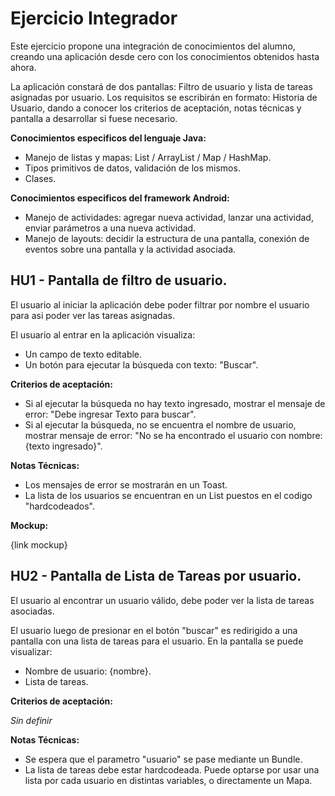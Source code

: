 # Ejercicio Integrador

Este ejercicio propone una integración de conocimientos del alumno, creando una aplicación desde cero con los conocimientos obtenidos hasta ahora.

La aplicación constará de dos pantallas: Filtro de usuario y lista de tareas asignadas por usuario. Los requisitos se escribirán en formato: Historia de Usuario, dando a conocer los criterios de aceptación, notas técnicas y pantalla a desarrollar si fuese necesario.

**Conocimientos especificos del lenguaje Java:**

- Manejo de listas y mapas: List / ArrayList / Map / HashMap.
- Tipos primitivos de datos, validación de los mismos.
- Clases.

**Conocimientos especificos del framework Android:**

- Manejo de actividades: agregar nueva actividad, lanzar una actividad, enviar parámetros a una nueva actividad.
- Manejo de layouts: decidir la estructura de una pantalla, conexión de eventos sobre una pantalla y la actividad asociada.

## HU1 - Pantalla de filtro de usuario.

El usuario al iniciar la aplicación debe poder filtrar por nombre el usuario para asi poder ver las tareas asignadas.

El usuario al entrar en la aplicación visualiza:

- Un campo de texto editable.
- Un botón para ejecutar la búsqueda con texto: "Buscar".

**Criterios de aceptación:**

- Si al ejecutar la búsqueda no hay texto ingresado, mostrar el mensaje de error: "Debe ingresar Texto para buscar".
- Si al ejecutar la búsqueda, no se encuentra el nombre de usuario, mostrar mensaje de error: "No se ha encontrado el usuario con nombre: {texto ingresado}".

**Notas Técnicas:**

- Los mensajes de error se mostrarán en un Toast.
- La lista de los usuarios se encuentran en un List<String> puestos en el codigo "hardcodeados".

**Mockup:**

{link mockup}

## HU2 - Pantalla de Lista de Tareas por usuario.

El usuario al encontrar un usuario válido, debe poder ver la lista de tareas asociadas.

El usuario luego de presionar en el botón "buscar" es redirigido a una pantalla con una lista de tareas para el usuario. En la pantalla se puede visualizar:

- Nombre de usuario: {nombre}.
- Lista de tareas.

**Criterios de aceptación:**

*Sin definir*

**Notas Técnicas:**

- Se espera que el parametro "usuario" se pase mediante un Bundle.
- La lista de tareas debe estar hardcodeada. Puede optarse por usar una lista por cada usuario en distintas variables, o directamente un Mapa.

